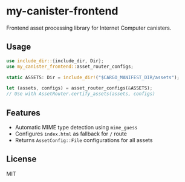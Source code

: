 # my-canister-frontend

Frontend asset processing library for Internet Computer canisters.

## Usage

```rust
use include_dir::{include_dir, Dir};
use my_canister_frontend::asset_router_configs;

static ASSETS: Dir = include_dir!("$CARGO_MANIFEST_DIR/assets");

let (assets, configs) = asset_router_configs(&ASSETS);
// Use with AssetRouter.certify_assets(assets, configs)
```

## Features

- Automatic MIME type detection using `mime_guess`
- Configures `index.html` as fallback for `/` route
- Returns `AssetConfig::File` configurations for all assets

## License

MIT
